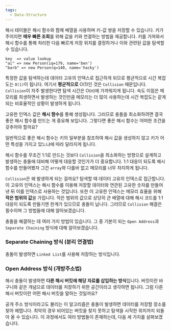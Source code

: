 ```yaml
---
tags:
  - Data-Structure
---
```

해시 테이블은 해시 함수와 함께 배열을 사용하며 키-값 쌍을 저장할 수 있습니다. 키가 주어지면 **매우 빠른 조회**를 위해 값을 키와 연결하는 방법을 제공합니다. 키를 가져와서 해시 함수를 통해 처리한 다음 빠르게 저장 위치를 결정하거나 이와 관련된 값을 탐색할 수 있습니다.

```block
key  => value lookup
"ai" => new Person(iq=179, name='ben')
"barb" => new Person(q=140, name='hacky')
```

특정한 값을 탐색하는데 데이터 고유의 인덱스로 접근하게 되므로 평균적으로 시간 복잡도는 `O(1)`이 됩니다. 여기서 **평균적으로** O(1)인 것은 `Collision` 때문입니다. `Collision`이 자주 발생한다면 탐색 시간은 O(n)에 가까워지게 됩니다. 속도 이점은 메모리를 희생하면서 발생하는 것인만큼 메모리는 더 많이 사용하는데 시간 복잡도는 같게 되는 비효율적인 상황이 발생하게 됩니다.

고유한 인덱스 값은 **해시 함수**를 통해 생성됩니다. 그러므로 충돌을 최소화하려면 결국 좋은 해시 함수를 만드는 게 중요해 보입니다. 그렇다면 좋은 해시 함수는 어떠한 조건을 갖추어야 할까요?

일반적으로 좋은 해시 함수는 키의 일부분을 참조하여 해시 값을 생성하지 않고 키가 어떤 특성을 가지고 있느냐에 따라 달라지게 됩니다.

해시 함수를 무조건 1:1로 만드는 것보다 `Collision`을 최소화하는 방향으로 설계하고 발생하는 충돌에 대비해 어떻게 대응할 것인가가 더 중요합니다. 1:1 대응이 되도록 해시 함수를 만들어봤자 그건 `array`와 다를바 없고 메모리를 너무 차지하게 됩니다.

`Collision`은 왜 발생하게 되는 걸까요? 탐색할 때 데이터 고유의 인덱스로 접근합니다. 이 고유의 인덱스는 해시 함수를 이용해 저장할 데이터와 연관된 고유한 숫자를 만들어 낸 뒤 이를 인덱스로 사용하는 것입니다. 또한 이 고유한 인덱스는 메모리 효율을 위해 **작은 범위의 값**을 가집니다. 작은 범위의 값으로 상당히 큰 배열에 대해 해시 코드를 1:1 대응이 되도록 만들기엔 한계가 있으므로 충돌이 납니다. 그러므로 `Collision` 해결은 필수이며 그 방법들에 대해 알아보겠습니다.

충돌을 해결하는 데 여러 가지 방법이 있습니다. 그 중 기본이 되는 `Open Address`과 `Separate Chaining` 방식에 대해 알아보겠습니다.

### Separate Chaining 방식 (분리 연결법)
충돌이 발생하면 `Linked List`를 사용해 저장하는 방식입니다.

### Open Address 방식 (개방주소법)
해시 충돌이 발생하면 **다른 해시 버킷에 해당 자료를 삽입하는 방식**입니다. 버킷이란 바구니와 같은 개념으로 데이터를 저장하기 위한 공간이라고 생각하면 됩니다. 그럼 다른 해시 버킷이란 어떤 해시 버킷을 말하는 것일까요?

공개 주소 방식이라고도 불리는 이 알고리즘은 충돌이 발생하면 데이터를 저장할 장소를 찾아 헤맵니다. 최악의 경우 비어있는 버킷을 찾지 못하고 탐색을 시작한 위치까지 되돌아 올 수 있습니다. 이 과정에서도 여러 방법들이 존재하는데, 다음 세 가지를 살펴보겠습니다.
